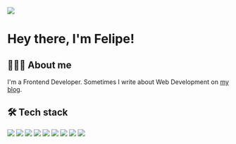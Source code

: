 [![](https://img.shields.io/badge/LinkedIn-Felipe%20OG-0077b5?logo=linkedin&labelColor=333)](https://www.linkedin.com/in/felipeog/)

# Hey there, I'm Felipe!

## 👨🏻‍💻 About me

I'm a Frontend Developer. Sometimes I write about Web Development on [my blog](https://blog.felipeog.com.br/en/).

## 🛠 Tech stack

[![](https://img.shields.io/badge/-CSS3-333?style=flat&logo=css3&logoColor=fff)](https://www.google.com/search?q=CSS3)
[![](https://img.shields.io/badge/-Git-333?style=flat&logo=git&logoColor=fff)](https://www.google.com/search?q=Git)
[![](https://img.shields.io/badge/-GitHub-333?style=flat&logo=github&logoColor=fff)](https://www.google.com/search?q=GitHub)
[![](https://img.shields.io/badge/-HTML5-333?style=flat&logo=html5&logoColor=fff)](https://www.google.com/search?q=HTML5)
[![](https://img.shields.io/badge/-JavaScript-333?style=flat&logo=javascript&logoColor=fff)](https://www.google.com/search?q=JavaScript)
[![](https://img.shields.io/badge/-Json-333?style=flat&logo=json&logoColor=fff)](https://www.google.com/search?q=Json)
[![](https://img.shields.io/badge/-Markdown-333?style=flat&logo=markdown&logoColor=fff)](https://www.google.com/search?q=Markdown)
[![](https://img.shields.io/badge/-Node.js-333?style=flat&logo=node.js&logoColor=fff)](https://www.google.com/search?q=Node.js)
[![](https://img.shields.io/badge/-Visual%20Studio%20Code-333?style=flat&logo=visual-studio-code&logoColor=fff)](https://www.google.com/search?q=Visual%20Studio%20Code)

<!--
TODO: move the script to another repo

### Other tech I like to use

#### a

[![](https://img.shields.io/badge/-@algolia/autocomplete--core-333)](https://www.npmjs.com/package/@algolia/autocomplete-core)
[![](https://img.shields.io/badge/-@algolia/autocomplete--preset--algolia-333)](https://www.npmjs.com/package/@algolia/autocomplete-preset-algolia)
[![](https://img.shields.io/badge/-algoliasearch-333)](https://www.npmjs.com/package/algoliasearch)
[![](https://img.shields.io/badge/-autoprefixer-333)](https://www.npmjs.com/package/autoprefixer)
[![](https://img.shields.io/badge/-axios-333)](https://www.npmjs.com/package/axios)
[![](https://img.shields.io/badge/-axios--mock--adapter-333)](https://www.npmjs.com/package/axios-mock-adapter)

#### b

[![](https://img.shields.io/badge/-@babel/cli-333)](https://www.npmjs.com/package/@babel/cli)
[![](https://img.shields.io/badge/-@babel/core-333)](https://www.npmjs.com/package/@babel/core)
[![](https://img.shields.io/badge/-@babel/node-333)](https://www.npmjs.com/package/@babel/node)
[![](https://img.shields.io/badge/-@babel/preset--env-333)](https://www.npmjs.com/package/@babel/preset-env)
[![](https://img.shields.io/badge/-@babel/preset--react-333)](https://www.npmjs.com/package/@babel/preset-react)
[![](https://img.shields.io/badge/-@babel/preset--typescript-333)](https://www.npmjs.com/package/@babel/preset-typescript)
[![](https://img.shields.io/badge/-babel--jest-333)](https://www.npmjs.com/package/babel-jest)
[![](https://img.shields.io/badge/-babel--loader-333)](https://www.npmjs.com/package/babel-loader)
[![](https://img.shields.io/badge/-babel--node-333)](https://www.npmjs.com/package/babel-node)
[![](https://img.shields.io/badge/-babel--preset--jest-333)](https://www.npmjs.com/package/babel-preset-jest)
[![](https://img.shields.io/badge/-babel--preset--react--app-333)](https://www.npmjs.com/package/babel-preset-react-app)
[![](https://img.shields.io/badge/-babel--preset--solid-333)](https://www.npmjs.com/package/babel-preset-solid)
[![](https://img.shields.io/badge/-big.js-333)](https://www.npmjs.com/package/big.js)
[![](https://img.shields.io/badge/-browser--sync-333)](https://www.npmjs.com/package/browser-sync)

#### c

[![](https://img.shields.io/badge/-@chakra--ui/react-333)](https://www.npmjs.com/package/@chakra-ui/react)
[![](https://img.shields.io/badge/-chai--colors-333)](https://www.npmjs.com/package/chai-colors)
[![](https://img.shields.io/badge/-classnames-333)](https://www.npmjs.com/package/classnames)
[![](https://img.shields.io/badge/-cli--progress-333)](https://www.npmjs.com/package/cli-progress)
[![](https://img.shields.io/badge/-clsx-333)](https://www.npmjs.com/package/clsx)
[![](https://img.shields.io/badge/-contentful-333)](https://www.npmjs.com/package/contentful)
[![](https://img.shields.io/badge/-cors-333)](https://www.npmjs.com/package/cors)
[![](https://img.shields.io/badge/-cross--env-333)](https://www.npmjs.com/package/cross-env)
[![](https://img.shields.io/badge/-css--loader-333)](https://www.npmjs.com/package/css-loader)
[![](https://img.shields.io/badge/-cssnano-333)](https://www.npmjs.com/package/cssnano)
[![](https://img.shields.io/badge/-cypress-333)](https://www.npmjs.com/package/cypress)

#### d

[![](https://img.shields.io/badge/-@docsearch/css-333)](https://www.npmjs.com/package/@docsearch/css)
[![](https://img.shields.io/badge/-@docusaurus/core-333)](https://www.npmjs.com/package/@docusaurus/core)
[![](https://img.shields.io/badge/-@docusaurus/module--type--aliases-333)](https://www.npmjs.com/package/@docusaurus/module-type-aliases)
[![](https://img.shields.io/badge/-@docusaurus/preset--classic-333)](https://www.npmjs.com/package/@docusaurus/preset-classic)
[![](https://img.shields.io/badge/-@docusaurus/theme--live--codeblock-333)](https://www.npmjs.com/package/@docusaurus/theme-live-codeblock)
[![](https://img.shields.io/badge/-date--fns-333)](https://www.npmjs.com/package/date-fns)
[![](https://img.shields.io/badge/-dayjs-333)](https://www.npmjs.com/package/dayjs)
[![](https://img.shields.io/badge/-dompurify-333)](https://www.npmjs.com/package/dompurify)
[![](https://img.shields.io/badge/-dotenv-333)](https://www.npmjs.com/package/dotenv)

#### e

[![](https://img.shields.io/badge/-@emotion/react-333)](https://www.npmjs.com/package/@emotion/react)
[![](https://img.shields.io/badge/-@emotion/styled-333)](https://www.npmjs.com/package/@emotion/styled)
[![](https://img.shields.io/badge/-eslint-333)](https://www.npmjs.com/package/eslint)
[![](https://img.shields.io/badge/-eslint--config--airbnb-333)](https://www.npmjs.com/package/eslint-config-airbnb)
[![](https://img.shields.io/badge/-eslint--config--airbnb--base-333)](https://www.npmjs.com/package/eslint-config-airbnb-base)
[![](https://img.shields.io/badge/-eslint--config--next-333)](https://www.npmjs.com/package/eslint-config-next)
[![](https://img.shields.io/badge/-eslint--config--prettier-333)](https://www.npmjs.com/package/eslint-config-prettier)
[![](https://img.shields.io/badge/-eslint--import--resolver--typescript-333)](https://www.npmjs.com/package/eslint-import-resolver-typescript)
[![](https://img.shields.io/badge/-eslint--plugin--cypress-333)](https://www.npmjs.com/package/eslint-plugin-cypress)
[![](https://img.shields.io/badge/-eslint--plugin--import-333)](https://www.npmjs.com/package/eslint-plugin-import)
[![](https://img.shields.io/badge/-eslint--plugin--import--helpers-333)](https://www.npmjs.com/package/eslint-plugin-import-helpers)
[![](https://img.shields.io/badge/-eslint--plugin--jest-333)](https://www.npmjs.com/package/eslint-plugin-jest)
[![](https://img.shields.io/badge/-eslint--plugin--jest--dom-333)](https://www.npmjs.com/package/eslint-plugin-jest-dom)
[![](https://img.shields.io/badge/-eslint--plugin--jsx--a11y-333)](https://www.npmjs.com/package/eslint-plugin-jsx-a11y)
[![](https://img.shields.io/badge/-eslint--plugin--mithril-333)](https://www.npmjs.com/package/eslint-plugin-mithril)
[![](https://img.shields.io/badge/-eslint--plugin--node-333)](https://www.npmjs.com/package/eslint-plugin-node)
[![](https://img.shields.io/badge/-eslint--plugin--prettier-333)](https://www.npmjs.com/package/eslint-plugin-prettier)
[![](https://img.shields.io/badge/-eslint--plugin--react-333)](https://www.npmjs.com/package/eslint-plugin-react)
[![](https://img.shields.io/badge/-eslint--plugin--react--hooks-333)](https://www.npmjs.com/package/eslint-plugin-react-hooks)
[![](https://img.shields.io/badge/-eslint--plugin--solid-333)](https://www.npmjs.com/package/eslint-plugin-solid)
[![](https://img.shields.io/badge/-eslint--plugin--testing--library-333)](https://www.npmjs.com/package/eslint-plugin-testing-library)
[![](https://img.shields.io/badge/-express-333)](https://www.npmjs.com/package/express)

#### f

[![](https://img.shields.io/badge/-faunadb-333)](https://www.npmjs.com/package/faunadb)
[![](https://img.shields.io/badge/-file--loader-333)](https://www.npmjs.com/package/file-loader)
[![](https://img.shields.io/badge/-framer--motion-333)](https://www.npmjs.com/package/framer-motion)

#### g

[![](https://img.shields.io/badge/-glob-333)](https://www.npmjs.com/package/glob)
[![](https://img.shields.io/badge/-gulp-333)](https://www.npmjs.com/package/gulp)
[![](https://img.shields.io/badge/-gulp--babel-333)](https://www.npmjs.com/package/gulp-babel)
[![](https://img.shields.io/badge/-gulp--concat-333)](https://www.npmjs.com/package/gulp-concat)
[![](https://img.shields.io/badge/-gulp--htmlmin-333)](https://www.npmjs.com/package/gulp-htmlmin)
[![](https://img.shields.io/badge/-gulp--imagemin-333)](https://www.npmjs.com/package/gulp-imagemin)
[![](https://img.shields.io/badge/-gulp--postcss-333)](https://www.npmjs.com/package/gulp-postcss)
[![](https://img.shields.io/badge/-gulp--pug-333)](https://www.npmjs.com/package/gulp-pug)
[![](https://img.shields.io/badge/-gulp--sass-333)](https://www.npmjs.com/package/gulp-sass)
[![](https://img.shields.io/badge/-gulp--token--replace-333)](https://www.npmjs.com/package/gulp-token-replace)
[![](https://img.shields.io/badge/-gulp--uglify-333)](https://www.npmjs.com/package/gulp-uglify)

#### h

[![](https://img.shields.io/badge/-@hookform/resolvers-333)](https://www.npmjs.com/package/@hookform/resolvers)
[![](https://img.shields.io/badge/-hdl--js-333)](https://www.npmjs.com/package/hdl-js)
[![](https://img.shields.io/badge/-html--webpack--plugin-333)](https://www.npmjs.com/package/html-webpack-plugin)
[![](https://img.shields.io/badge/-husky-333)](https://www.npmjs.com/package/husky)

#### i

[![](https://img.shields.io/badge/-identity--obj--proxy-333)](https://www.npmjs.com/package/identity-obj-proxy)
[![](https://img.shields.io/badge/-isomorphic--dompurify-333)](https://www.npmjs.com/package/isomorphic-dompurify)
[![](https://img.shields.io/badge/-isomorphic--fetch-333)](https://www.npmjs.com/package/isomorphic-fetch)

#### j

[![](https://img.shields.io/badge/-jest-333)](https://www.npmjs.com/package/jest)
[![](https://img.shields.io/badge/-jest--cli-333)](https://www.npmjs.com/package/jest-cli)
[![](https://img.shields.io/badge/-jest--coverage--badges-333)](https://www.npmjs.com/package/jest-coverage-badges)
[![](https://img.shields.io/badge/-jest--css--modules--transform-333)](https://www.npmjs.com/package/jest-css-modules-transform)
[![](https://img.shields.io/badge/-jest--environment--jsdom-333)](https://www.npmjs.com/package/jest-environment-jsdom)
[![](https://img.shields.io/badge/-jsdom-333)](https://www.npmjs.com/package/jsdom)
[![](https://img.shields.io/badge/-json--server-333)](https://www.npmjs.com/package/json-server)

#### l

[![](https://img.shields.io/badge/-lint--staged-333)](https://www.npmjs.com/package/lint-staged)
[![](https://img.shields.io/badge/-live--server-333)](https://www.npmjs.com/package/live-server)

#### m

[![](https://img.shields.io/badge/-@mdx--js/react-333)](https://www.npmjs.com/package/@mdx-js/react)
[![](https://img.shields.io/badge/-marked-333)](https://www.npmjs.com/package/marked)
[![](https://img.shields.io/badge/-mithril-333)](https://www.npmjs.com/package/mithril)
[![](https://img.shields.io/badge/-mobx-333)](https://www.npmjs.com/package/mobx)
[![](https://img.shields.io/badge/-mobx--react--lite-333)](https://www.npmjs.com/package/mobx-react-lite)
[![](https://img.shields.io/badge/-multer-333)](https://www.npmjs.com/package/multer)

#### n

[![](https://img.shields.io/badge/-nanoid-333)](https://www.npmjs.com/package/nanoid)
[![](https://img.shields.io/badge/-next-333)](https://www.npmjs.com/package/next)
[![](https://img.shields.io/badge/-next--connect-333)](https://www.npmjs.com/package/next-connect)
[![](https://img.shields.io/badge/-node--html--to--image-333)](https://www.npmjs.com/package/node-html-to-image)
[![](https://img.shields.io/badge/-node--sass-333)](https://www.npmjs.com/package/node-sass)
[![](https://img.shields.io/badge/-nodemon-333)](https://www.npmjs.com/package/nodemon)
[![](https://img.shields.io/badge/-npm--run--all-333)](https://www.npmjs.com/package/npm-run-all)

#### o

[![](https://img.shields.io/badge/-octokit-333)](https://www.npmjs.com/package/octokit)

#### p

[![](https://img.shields.io/badge/-@parcel/transformer--pug-333)](https://www.npmjs.com/package/@parcel/transformer-pug)
[![](https://img.shields.io/badge/-@parcel/transformer--sass-333)](https://www.npmjs.com/package/@parcel/transformer-sass)
[![](https://img.shields.io/badge/-@parcel/transformer--svg--react-333)](https://www.npmjs.com/package/@parcel/transformer-svg-react)
[![](https://img.shields.io/badge/-@playwright/test-333)](https://www.npmjs.com/package/@playwright/test)
[![](https://img.shields.io/badge/-@pmmmwh/react--refresh--webpack--plugin-333)](https://www.npmjs.com/package/@pmmmwh/react-refresh-webpack-plugin)
[![](https://img.shields.io/badge/-@prettier/plugin--pug-333)](https://www.npmjs.com/package/@prettier/plugin-pug)
[![](https://img.shields.io/badge/-@prismicio/client-333)](https://www.npmjs.com/package/@prismicio/client)
[![](https://img.shields.io/badge/-parcel-333)](https://www.npmjs.com/package/parcel)
[![](https://img.shields.io/badge/-parcel--bundler-333)](https://www.npmjs.com/package/parcel-bundler)
[![](https://img.shields.io/badge/-parcel--plugin--static--files--copy-333)](https://www.npmjs.com/package/parcel-plugin-static-files-copy)
[![](https://img.shields.io/badge/-pixelmatch-333)](https://www.npmjs.com/package/pixelmatch)
[![](https://img.shields.io/badge/-playwright-333)](https://www.npmjs.com/package/playwright)
[![](https://img.shields.io/badge/-plop-333)](https://www.npmjs.com/package/plop)
[![](https://img.shields.io/badge/-pngjs-333)](https://www.npmjs.com/package/pngjs)
[![](https://img.shields.io/badge/-polished-333)](https://www.npmjs.com/package/polished)
[![](https://img.shields.io/badge/-postcss-333)](https://www.npmjs.com/package/postcss)
[![](https://img.shields.io/badge/-postcss--modules-333)](https://www.npmjs.com/package/postcss-modules)
[![](https://img.shields.io/badge/-pre--commit-333)](https://www.npmjs.com/package/pre-commit)
[![](https://img.shields.io/badge/-prettier-333)](https://www.npmjs.com/package/prettier)
[![](https://img.shields.io/badge/-pretty--quick-333)](https://www.npmjs.com/package/pretty-quick)
[![](https://img.shields.io/badge/-prism--react--renderer-333)](https://www.npmjs.com/package/prism-react-renderer)
[![](https://img.shields.io/badge/-prismic--dom-333)](https://www.npmjs.com/package/prismic-dom)
[![](https://img.shields.io/badge/-pug-333)](https://www.npmjs.com/package/pug)
[![](https://img.shields.io/badge/-puppeteer-333)](https://www.npmjs.com/package/puppeteer)

#### q

[![](https://img.shields.io/badge/-query--string-333)](https://www.npmjs.com/package/query-string)

#### r

[![](https://img.shields.io/badge/-react-333)](https://www.npmjs.com/package/react)
[![](https://img.shields.io/badge/-react--app--polyfill-333)](https://www.npmjs.com/package/react-app-polyfill)
[![](https://img.shields.io/badge/-react--beautiful--dnd-333)](https://www.npmjs.com/package/react-beautiful-dnd)
[![](https://img.shields.io/badge/-react--dom-333)](https://www.npmjs.com/package/react-dom)
[![](https://img.shields.io/badge/-react--feather-333)](https://www.npmjs.com/package/react-feather)
[![](https://img.shields.io/badge/-react--hook--form-333)](https://www.npmjs.com/package/react-hook-form)
[![](https://img.shields.io/badge/-react--icons-333)](https://www.npmjs.com/package/react-icons)
[![](https://img.shields.io/badge/-react--modal-333)](https://www.npmjs.com/package/react-modal)
[![](https://img.shields.io/badge/-react--query-333)](https://www.npmjs.com/package/react-query)
[![](https://img.shields.io/badge/-react--refresh-333)](https://www.npmjs.com/package/react-refresh)
[![](https://img.shields.io/badge/-react--router--dom-333)](https://www.npmjs.com/package/react-router-dom)
[![](https://img.shields.io/badge/-react--scripts-333)](https://www.npmjs.com/package/react-scripts)
[![](https://img.shields.io/badge/-react--test--renderer-333)](https://www.npmjs.com/package/react-test-renderer)
[![](https://img.shields.io/badge/-react--toastify-333)](https://www.npmjs.com/package/react-toastify)
[![](https://img.shields.io/badge/-regenerator--runtime-333)](https://www.npmjs.com/package/regenerator-runtime)

#### s

[![](https://img.shields.io/badge/-@stencil--community/router-333)](https://www.npmjs.com/package/@stencil-community/router)
[![](https://img.shields.io/badge/-@stencil/core-333)](https://www.npmjs.com/package/@stencil/core)
[![](https://img.shields.io/badge/-sass-333)](https://www.npmjs.com/package/sass)
[![](https://img.shields.io/badge/-sass--loader-333)](https://www.npmjs.com/package/sass-loader)
[![](https://img.shields.io/badge/-semantic--ui--css-333)](https://www.npmjs.com/package/semantic-ui-css)
[![](https://img.shields.io/badge/-semantic--ui--react-333)](https://www.npmjs.com/package/semantic-ui-react)
[![](https://img.shields.io/badge/-slugify-333)](https://www.npmjs.com/package/slugify)
[![](https://img.shields.io/badge/-solid--jest-333)](https://www.npmjs.com/package/solid-jest)
[![](https://img.shields.io/badge/-solid--js-333)](https://www.npmjs.com/package/solid-js)
[![](https://img.shields.io/badge/-solid--scripts-333)](https://www.npmjs.com/package/solid-scripts)
[![](https://img.shields.io/badge/-solid--testing--library-333)](https://www.npmjs.com/package/solid-testing-library)
[![](https://img.shields.io/badge/-string--strip--html-333)](https://www.npmjs.com/package/string-strip-html)
[![](https://img.shields.io/badge/-style--loader-333)](https://www.npmjs.com/package/style-loader)
[![](https://img.shields.io/badge/-styled--components-333)](https://www.npmjs.com/package/styled-components)
[![](https://img.shields.io/badge/-supertest-333)](https://www.npmjs.com/package/supertest)
[![](https://img.shields.io/badge/-svg--jest-333)](https://www.npmjs.com/package/svg-jest)
[![](https://img.shields.io/badge/-swagger--ui--express-333)](https://www.npmjs.com/package/swagger-ui-express)
[![](https://img.shields.io/badge/-swiper-333)](https://www.npmjs.com/package/swiper)

#### t

[![](https://img.shields.io/badge/-@testing--library/dom-333)](https://www.npmjs.com/package/@testing-library/dom)
[![](https://img.shields.io/badge/-@testing--library/jest--dom-333)](https://www.npmjs.com/package/@testing-library/jest-dom)
[![](https://img.shields.io/badge/-@testing--library/react-333)](https://www.npmjs.com/package/@testing-library/react)
[![](https://img.shields.io/badge/-@testing--library/react--hooks-333)](https://www.npmjs.com/package/@testing-library/react-hooks)
[![](https://img.shields.io/badge/-@testing--library/user--event-333)](https://www.npmjs.com/package/@testing-library/user-event)
[![](https://img.shields.io/badge/-@types/express-333)](https://www.npmjs.com/package/@types/express)
[![](https://img.shields.io/badge/-@types/jest-333)](https://www.npmjs.com/package/@types/jest)
[![](https://img.shields.io/badge/-@types/jsmediatags-333)](https://www.npmjs.com/package/@types/jsmediatags)
[![](https://img.shields.io/badge/-@types/multer-333)](https://www.npmjs.com/package/@types/multer)
[![](https://img.shields.io/badge/-@types/node-333)](https://www.npmjs.com/package/@types/node)
[![](https://img.shields.io/badge/-@types/pixelmatch-333)](https://www.npmjs.com/package/@types/pixelmatch)
[![](https://img.shields.io/badge/-@types/pngjs-333)](https://www.npmjs.com/package/@types/pngjs)
[![](https://img.shields.io/badge/-@types/prismic--dom-333)](https://www.npmjs.com/package/@types/prismic-dom)
[![](https://img.shields.io/badge/-@types/react-333)](https://www.npmjs.com/package/@types/react)
[![](https://img.shields.io/badge/-@types/react--dom-333)](https://www.npmjs.com/package/@types/react-dom)
[![](https://img.shields.io/badge/-@types/react--icons-333)](https://www.npmjs.com/package/@types/react-icons)
[![](https://img.shields.io/badge/-@types/react--modal-333)](https://www.npmjs.com/package/@types/react-modal)
[![](https://img.shields.io/badge/-@types/react--router--dom-333)](https://www.npmjs.com/package/@types/react-router-dom)
[![](https://img.shields.io/badge/-@types/styled--components-333)](https://www.npmjs.com/package/@types/styled-components)
[![](https://img.shields.io/badge/-@types/swagger--ui--express-333)](https://www.npmjs.com/package/@types/swagger-ui-express)
[![](https://img.shields.io/badge/-@types/uuid-333)](https://www.npmjs.com/package/@types/uuid)
[![](https://img.shields.io/badge/-@typescript--eslint/eslint--plugin-333)](https://www.npmjs.com/package/@typescript-eslint/eslint-plugin)
[![](https://img.shields.io/badge/-@typescript--eslint/parser-333)](https://www.npmjs.com/package/@typescript-eslint/parser)
[![](https://img.shields.io/badge/-ts--jest-333)](https://www.npmjs.com/package/ts-jest)
[![](https://img.shields.io/badge/-ts--node-333)](https://www.npmjs.com/package/ts-node)
[![](https://img.shields.io/badge/-ts--node--dev-333)](https://www.npmjs.com/package/ts-node-dev)
[![](https://img.shields.io/badge/-typescript-333)](https://www.npmjs.com/package/typescript)

#### u

[![](https://img.shields.io/badge/-@unform/core-333)](https://www.npmjs.com/package/@unform/core)
[![](https://img.shields.io/badge/-@unform/web-333)](https://www.npmjs.com/package/@unform/web)
[![](https://img.shields.io/badge/-uuid-333)](https://www.npmjs.com/package/uuid)

#### v

[![](https://img.shields.io/badge/-@vitest/ui-333)](https://www.npmjs.com/package/@vitest/ui)
[![](https://img.shields.io/badge/-vite-333)](https://www.npmjs.com/package/vite)
[![](https://img.shields.io/badge/-vite--plugin--mkcert-333)](https://www.npmjs.com/package/vite-plugin-mkcert)
[![](https://img.shields.io/badge/-vitest-333)](https://www.npmjs.com/package/vitest)

#### w

[![](https://img.shields.io/badge/-web--vitals-333)](https://www.npmjs.com/package/web-vitals)
[![](https://img.shields.io/badge/-webpack-333)](https://www.npmjs.com/package/webpack)
[![](https://img.shields.io/badge/-webpack--cli-333)](https://www.npmjs.com/package/webpack-cli)
[![](https://img.shields.io/badge/-webpack--dev--server-333)](https://www.npmjs.com/package/webpack-dev-server)
[![](https://img.shields.io/badge/-whatwg--fetch-333)](https://www.npmjs.com/package/whatwg-fetch)
[![](https://img.shields.io/badge/-ws-333)](https://www.npmjs.com/package/ws)

#### x

[![](https://img.shields.io/badge/-xstate-333)](https://www.npmjs.com/package/xstate)

#### y

[![](https://img.shields.io/badge/-yup-333)](https://www.npmjs.com/package/yup)
-->
